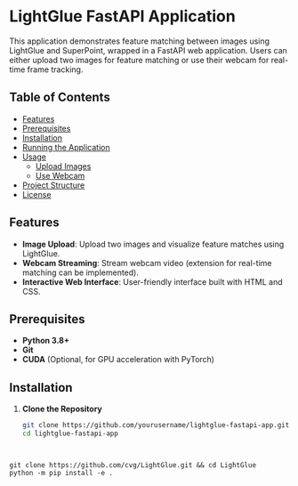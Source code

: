 # LightGlue FastAPI Application

This application demonstrates feature matching between images using LightGlue and SuperPoint, wrapped in a FastAPI web application. Users can either upload two images for feature matching or use their webcam for real-time frame tracking.

## Table of Contents

- [Features](#features)
- [Prerequisites](#prerequisites)
- [Installation](#installation)
- [Running the Application](#running-the-application)
- [Usage](#usage)
  - [Upload Images](#upload-images)
  - [Use Webcam](#use-webcam)
- [Project Structure](#project-structure)
- [License](#license)

## Features

- **Image Upload**: Upload two images and visualize feature matches using LightGlue.
- **Webcam Streaming**: Stream webcam video (extension for real-time matching can be implemented).
- **Interactive Web Interface**: User-friendly interface built with HTML and CSS.

## Prerequisites

- **Python 3.8+**
- **Git**
- **CUDA** (Optional, for GPU acceleration with PyTorch)

## Installation

1. **Clone the Repository**

   ```bash
   git clone https://github.com/yourusername/lightglue-fastapi-app.git
   cd lightglue-fastapi-app




```
git clone https://github.com/cvg/LightGlue.git && cd LightGlue
python -m pip install -e .
```